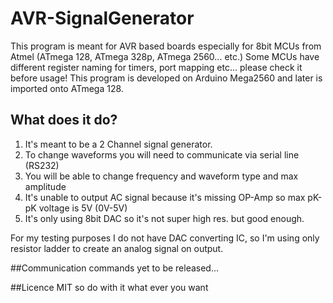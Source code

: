 # AVR-SignalGenerator

This program is meant for AVR based boards especially for 8bit MCUs from Atmel (ATmega 128, ATmega 328p, ATmega 2560... etc.)
Some MCUs have different register naming for timers, port mapping etc... please check it before usage!
This program is developed on Arduino Mega2560 and later is imported onto ATmega 128.

## What does it do?
1. It's meant to be a 2 Channel signal generator.
2. To change waveforms you will need to communicate via serial line (RS232)
3. You will be able to change frequency and waveform type and max amplitude
4. It's unable to output AC signal because it's missing OP-Amp so max pK-pK voltage is 5V (0V-5V)
5. It's only using 8bit DAC so it's not super high res. but good enough.

For my testing purposes I do not have DAC converting IC, so I'm using only resistor ladder to create an analog signal on output.

##Communication commands
yet to be released...

##Licence
MIT so do with it what ever you want

